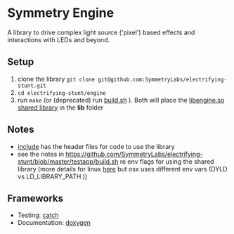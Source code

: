 Symmetry Engine
===============

A library to drive complex light source ('pixel') based effects and interactions with LEDs and beyond.

Setup
-----
1. clone the library `git clone git@github.com:SymmetryLabs/electrifying-stunt.git`
2. `cd electrifying-stunt/engine`
3. run `make` (or (deprecated) run [build.sh](https://github.com/SymmetryLabs/electrifying-stunt/blob/master/engine/build.sh) ). Both will place the [libengine.so shared library](http://en.wikipedia.org/wiki/Dynamic_loading) in the **lib** folder

Notes
-----
* [include](https://github.com/SymmetryLabs/electrifying-stunt/tree/master/engine/include) has the header files for code to use the library
* see the notes in https://github.com/SymmetryLabs/electrifying-stunt/blob/master/testapp/build.sh re env flags for using the shared library (more details for linux [here](http://www.cprogramming.com/tutorial/shared-libraries-linux-gcc.html) but osx uses different env vars (DYLD vs LD_LIBRARY_PATH ))

Frameworks
-----
* Testing: [catch](https://github.com/philsquared/Catch)
* Documentation: [doxygen](http://www.stack.nl/~dimitri/doxygen/)
